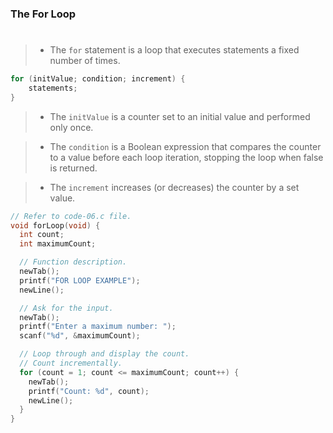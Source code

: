 ### The For Loop
#

> - The `for` statement is a loop that executes statements a fixed
    number of times.

```c
for (initValue; condition; increment) {
    statements;
}
```

> - The `initValue` is a counter set to an initial value and
    performed only once.

> - The `condition` is a Boolean expression that compares the
    counter to a value before each loop iteration, stopping the
    loop when false is returned.

> - The `increment` increases (or decreases) the counter by a set
    value.

```c
// Refer to code-06.c file.
void forLoop(void) {
  int count;
  int maximumCount;

  // Function description.
  newTab();
  printf("FOR LOOP EXAMPLE");
  newLine();

  // Ask for the input.
  newTab();
  printf("Enter a maximum number: ");
  scanf("%d", &maximumCount);

  // Loop through and display the count.
  // Count incrementally.
  for (count = 1; count <= maximumCount; count++) {
    newTab();
    printf("Count: %d", count);
    newLine();
  }
}
```
